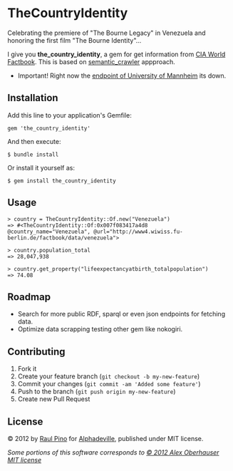 # TheCountryIdentity

Celebrating the premiere of "The Bourne Legacy" in Venezuela and honoring the first film "The Bourne Identity"... 

I give you __the_country_identity__, a gem for get information from [CIA World Factbook](https://www.cia.gov/library/publications/the-world-factbook/). This is based on [semantic_crawler](https://github.com/obale/semantic_crawler) appproach.

* Important! Right now the [endpoint of University of Mannheim](http://www4.wiwiss.fu-berlin.de/factbook/data/) its down.

## Installation

Add this line to your application's Gemfile:

    gem 'the_country_identity'

And then execute:

    $ bundle install

Or install it yourself as:

    $ gem install the_country_identity

## Usage

    > country = TheCountryIdentity::Of.new("Venezuela")
    => #<TheCountryIdentity::Of:0x007f083417a4d8 @country_name="Venezuela", @url="http://www4.wiwiss.fu-berlin.de/factbook/data/venezuela">

    > country.population_total
    => 28,047,938

    > country.get_property("lifeexpectancyatbirth_totalpopulation")
    => 74.08

## Roadmap

* Search for more public RDF, sparql or even json endpoints for fetching data.
* Optimize data scrapping testing other gem like nokogiri.

## Contributing

1. Fork it
2. Create your feature branch (`git checkout -b my-new-feature`)
3. Commit your changes (`git commit -am 'Added some feature'`)
4. Push to the branch (`git push origin my-new-feature`)
5. Create new Pull Request

## License

© 2012 by [Raul Pino](https://github.com/p1nox) for [Alphadeville](https://github.com/alphadeville), published under MIT license.

_Some portions of this software corresponds to [© 2012 Alex Oberhauser MIT license](https://github.com/obale/semantic_crawler/blob/develop/MIT-LICENSE)_
